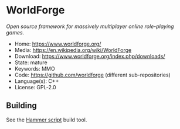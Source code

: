 # WorldForge

_Open source framework for massively multiplayer online role-playing games._

- Home: https://www.worldforge.org/
- Media: https://en.wikipedia.org/wiki/WorldForge
- Download: https://www.worldforge.org/index.php/downloads/
- State: mature
- Keywords: MMO
- Code: https://github.com/worldforge (different sub-repositories)
- Language(s): C++
- License: GPL-2.0

## Building

See the [Hammer script](https://github.com/worldforge/hammer) build tool.

